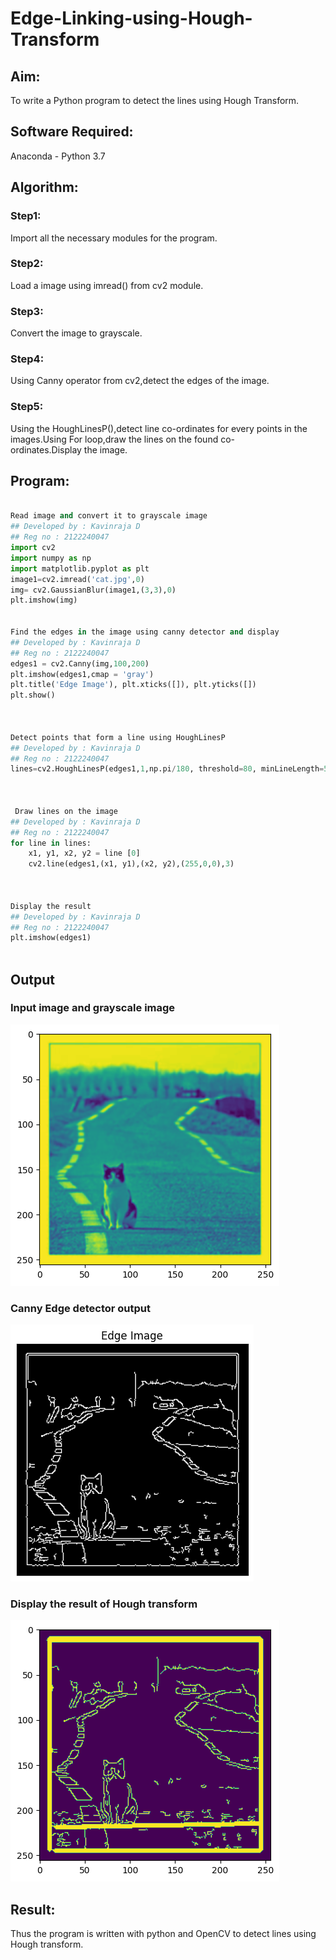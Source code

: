 # Edge-Linking-using-Hough-Transform
## Aim:
To write a Python program to detect the lines using Hough Transform.

## Software Required:
Anaconda - Python 3.7

## Algorithm:
### Step1:

Import all the necessary modules for the program.
### Step2:

Load a image using imread() from cv2 module.
### Step3:

Convert the image to grayscale.
### Step4:

Using Canny operator from cv2,detect the edges of the image.
### Step5:

Using the HoughLinesP(),detect line co-ordinates for every points in the images.Using For loop,draw the lines on the found co-ordinates.Display the image.

## Program:
```Python

Read image and convert it to grayscale image
## Developed by : Kavinraja D
## Reg no : 2122240047
import cv2
import numpy as np
import matplotlib.pyplot as plt
image1=cv2.imread('cat.jpg',0)
img= cv2.GaussianBlur(image1,(3,3),0)
plt.imshow(img)


Find the edges in the image using canny detector and display
## Developed by : Kavinraja D
## Reg no : 2122240047
edges1 = cv2.Canny(img,100,200)
plt.imshow(edges1,cmap = 'gray')
plt.title('Edge Image'), plt.xticks([]), plt.yticks([])
plt.show()



Detect points that form a line using HoughLinesP
## Developed by : Kavinraja D
## Reg no : 2122240047
lines=cv2.HoughLinesP(edges1,1,np.pi/180, threshold=80, minLineLength=50,maxLineGap=250)



 Draw lines on the image
## Developed by : Kavinraja D
## Reg no : 2122240047
for line in lines:
    x1, y1, x2, y2 = line [0] 
    cv2.line(edges1,(x1, y1),(x2, y2),(255,0,0),3)



Display the result
## Developed by : Kavinraja D
## Reg no : 2122240047
plt.imshow(edges1)



```
## Output

### Input image and grayscale image
![output](./p1.png)

### Canny Edge detector output
![output](./p2.png)

### Display the result of Hough transform
![output](./p3.png)



## Result:
Thus the program is written with python and OpenCV to detect lines using Hough transform. 
